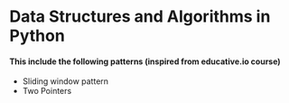 # Data Structures and Algorithms in Python
#### This include the following patterns (inspired from educative.io course)
- Sliding window pattern
- Two Pointers
